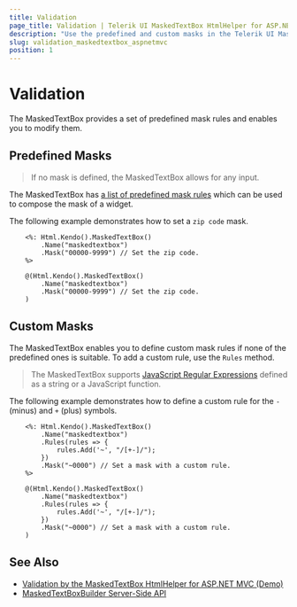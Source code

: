 ```yaml
---
title: Validation
page_title: Validation | Telerik UI MaskedTextBox HtmlHelper for ASP.NET MVC
description: "Use the predefined and custom masks in the Telerik UI MaskedTextBox for ASP.NET MVC."
slug: validation_maskedtextbox_aspnetmvc
position: 1
---
```


# Validation

The MaskedTextBox provides a set of predefined mask rules and enables you to modify them.

## Predefined Masks

> If no mask is defined, the MaskedTextBox allows for any input.

The MaskedTextBox has [a list of predefined mask rules](http://docs.telerik.com/kendo-ui/controls/editors/maskedtextbox/overview#configuration-Rules) which can be used to compose the mask of a widget.

The following example demonstrates how to set a `zip code` mask.

```ASPX
    <%: Html.Kendo().MaskedTextBox()
        .Name("maskedtextbox")
        .Mask("00000-9999") // Set the zip code.
    %>
```
```Razor
    @(Html.Kendo().MaskedTextBox()
        .Name("maskedtextbox")
        .Mask("00000-9999") // Set the zip code.
    )
```

## Custom Masks

The MaskedTextBox enables you to define custom mask rules if none of the predefined ones is suitable. To add a custom rule, use the `Rules` method.

> The MaskedTextBox supports [JavaScript Regular Expressions](https://developer.mozilla.org/en-US/docs/Web/JavaScript/Guide/Regular_Expressions) defined as a string or a JavaScript function.

The following example demonstrates how to define a custom rule for the `-` (minus) and `+` (plus) symbols.

```ASPX
    <%: Html.Kendo().MaskedTextBox()
        .Name("maskedtextbox")
        .Rules(rules => {
            rules.Add('~', "/[+-]/");
        })
        .Mask("~0000") // Set a mask with a custom rule.
    %>
```
```Razor
    @(Html.Kendo().MaskedTextBox()
        .Name("maskedtextbox")
        .Rules(rules => {
            rules.Add('~', "/[+-]/");
        })
        .Mask("~0000") // Set a mask with a custom rule.
    )
```

## See Also

* [Validation by the MaskedTextBox HtmlHelper for ASP.NET MVC (Demo)](https://demos.telerik.com/aspnet-mvc/maskedtextbox/validation)
* [MaskedTextBoxBuilder Server-Side API](http://docs.telerik.com/aspnet-mvc/api/Kendo.Mvc.UI.Fluent/MaskedTextBoxBuilder)
